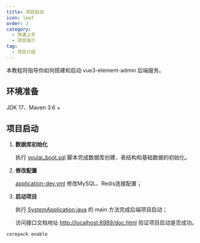```yaml
---
title: 项目启动
icon: leaf
order: 2
category:
  - 快速上手
  - 项目简介
tag:
  - 项目介绍
---
```



本教程将指导你如何搭建和启动 vue3-element-admin 后端服务。

<!-- more -->

## 环境准备

JDK 17、Maven 3.6 +

## 项目启动

1. **数据库初始化**

    执行 [youlai_boot.sql](sql/mysql8/youlai_boot.sql) 脚本完成数据库创建、表结构和基础数据的初始化。

2. **修改配置**

    [application-dev.yml](src/main/resources/application-dev.yml) 修改MySQL、Redis连接配置；

3. **启动项目**

    执行 [SystemApplication.java](src/main/java/com/youlai/system/SystemApplication.java) 的 main 方法完成后端项目启动；

    访问接口文档地址 [http://localhost:8989/doc.html](http://localhost:8989/doc.html) 验证项目启动是否成功。

```bash
corepack enable
```